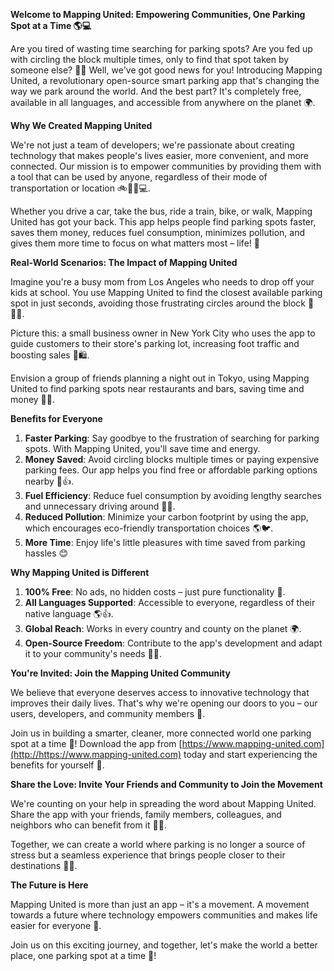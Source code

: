 **Welcome to Mapping United: Empowering Communities, One Parking Spot at a Time 🌎💻**

Are you tired of wasting time searching for parking spots? Are you fed up with circling the block multiple times, only to find that spot taken by someone else? 🚗👀 Well, we've got good news for you! Introducing Mapping United, a revolutionary open-source smart parking app that's changing the way we park around the world. And the best part? It's completely free, available in all languages, and accessible from anywhere on the planet 🌍.

**Why We Created Mapping United**

We're not just a team of developers; we're passionate about creating technology that makes people's lives easier, more convenient, and more connected. Our mission is to empower communities by providing them with a tool that can be used by anyone, regardless of their mode of transportation or location 🚲🚌🚂💻.

Whether you drive a car, take the bus, ride a train, bike, or walk, Mapping United has got your back. This app helps people find parking spots faster, saves them money, reduces fuel consumption, minimizes pollution, and gives them more time to focus on what matters most – life! 🌟

**Real-World Scenarios: The Impact of Mapping United**

Imagine you're a busy mom from Los Angeles who needs to drop off your kids at school. You use Mapping United to find the closest available parking spot in just seconds, avoiding those frustrating circles around the block 🚗👩‍🏫.

Picture this: a small business owner in New York City who uses the app to guide customers to their store's parking lot, increasing foot traffic and boosting sales 💼🛍️.

Envision a group of friends planning a night out in Tokyo, using Mapping United to find parking spots near restaurants and bars, saving time and money 🍜🎉.

**Benefits for Everyone**

1. **Faster Parking**: Say goodbye to the frustration of searching for parking spots. With Mapping United, you'll save time and energy.
2. **Money Saved**: Avoid circling blocks multiple times or paying expensive parking fees. Our app helps you find free or affordable parking options nearby 🤑👍.
3. **Fuel Efficiency**: Reduce fuel consumption by avoiding lengthy searches and unnecessary driving around 🚗💡.
4. **Reduced Pollution**: Minimize your carbon footprint by using the app, which encourages eco-friendly transportation choices 🌎🐦.
5. **More Time**: Enjoy life's little pleasures with time saved from parking hassles 😊

**Why Mapping United is Different**

1. **100% Free**: No ads, no hidden costs – just pure functionality 💸.
2. **All Languages Supported**: Accessible to everyone, regardless of their native language 🌎👍.
3. **Global Reach**: Works in every country and county on the planet 🌍.
4. **Open-Source Freedom**: Contribute to the app's development and adapt it to your community's needs 👨‍💻.

**You're Invited: Join the Mapping United Community**

We believe that everyone deserves access to innovative technology that improves their daily lives. That's why we're opening our doors to you – our users, developers, and community members 💬.

Join us in building a smarter, cleaner, more connected world one parking spot at a time 🌟! Download the app from [https://www.mapping-united.com](http://https://www.mapping-united.com) today and start experiencing the benefits for yourself 📲.

**Share the Love: Invite Your Friends and Community to Join the Movement**

We're counting on your help in spreading the word about Mapping United. Share the app with your friends, family members, colleagues, and neighbors who can benefit from it 💬👥.

Together, we can create a world where parking is no longer a source of stress but a seamless experience that brings people closer to their destinations 🚗💕.

**The Future is Here**

Mapping United is more than just an app – it's a movement. A movement towards a future where technology empowers communities and makes life easier for everyone 🌟.

Join us on this exciting journey, and together, let's make the world a better place, one parking spot at a time 💚!